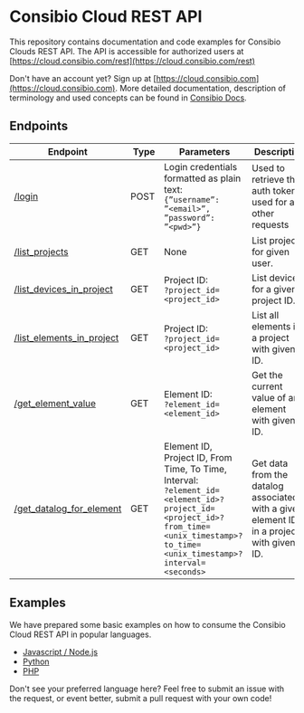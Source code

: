# Consibio Cloud REST API
This repository contains documentation and code examples for Consibio Clouds REST API.
The API is accessible for authorized users at [https://cloud.consibio.com/rest](https://cloud.consibio.com/rest)

Don't have an account yet? Sign up at [https://cloud.consibio.com](https://cloud.consibio.com).
More detailed documentation, description of terminology and used concepts can be found in [Consibio Docs](https://docs.consibio.com/rest-api/).


## Endpoints

| **Endpoint** | **Type** | **Parameters** | **Description** |
| ------------ | -------- | -------------- | --------------- |
| [/login](https://cloud.consibio.com/rest/login) | POST | Login credentials formatted as plain text: <br>`{”username”: ”<email>”, ”password”: ”<pwd>”}` | Used to retrieve the auth token used for all other requests |
| [/list_projects](https://cloud.consibio.com/rest/list_projects) | GET | None | List projects for given user. |
| [/list_devices_in_project](https://cloud.consibio.com/rest/list_devices_in_project) | GET | Project ID: <br>`?project_id=<project_id>` | List devices for a given project ID. |
| [/list_elements_in_project	](https://cloud.consibio.com/rest/list_elements_in_project) | GET | Project ID: <br>`?project_id=<project_id>` | List all elements in a project with given ID. |
| [/get_element_value](https://cloud.consibio.com/rest/get_element_value) | GET | Element ID: <br>`?element_id=<element_id>` | Get the current value of an element with given ID. |
| [/get_datalog_for_element](https://cloud.consibio.com/rest/get_datalog_for_element) | GET | Element ID, Project ID, From Time, To Time, Interval: <br>`?element_id=<element_id>?project_id=<project_id>?from_time=<unix_timestamp>?to_time=<unix_timestamp>?interval=<seconds>` | Get data from the datalog associated with a given element ID in a project with given ID. |

## Examples
We have prepared some basic examples on how to consume the Consibio Cloud REST API in popular languages. 

- [Javascript / Node.js](./javascript/example.js)
- [Python](./python/example.py)
- [PHP](./php/example.js)

Don't see your preferred language here? Feel free to submit an issue with the request, or event better, submit a pull request with your own code!
